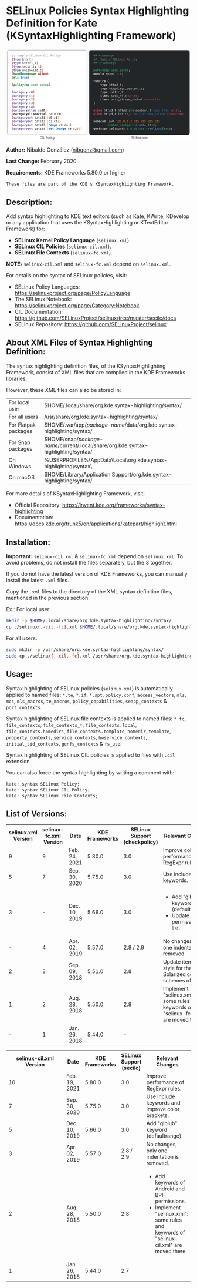 # SELinux Policies Syntax Highlighting Definition for Kate (KSyntaxHighlighting Framework)

![Example of SELinux policies (CIL policy & TE module) syntax highlighting](https://raw.githubusercontent.com/nibags/selinux-ksyntaxhighlighting/master/test/images/selinux-preview.png)

**Author:** Nibaldo González (<nibgonz@gmail.com>)

**Last Change:** February 2020

**Requirements:** KDE Frameworks 5.80.0 or higher

    These files are part of the KDE's KSyntaxHighlighting Framework.


## Description:

Add syntax highlighting to KDE text editors (such as Kate, KWrite, KDevelop or 
any application that uses the KSyntaxHighlighting or KTextEditor Framework) for:

* __SELinux Kernel Policy Language__ (`selinux.xml`).
* __SELinux CIL Policies__ (`selinux-cil.xml`).
* __SELinux File Contexts__ (`selinux-fc.xml`).

**NOTE:** `selinux-cil.xml` and `selinux-fc.xml` depend on `selinux.xml`.

For details on the syntax of SELinux policies, visit:
* SELinux Policy Languages: https://selinuxproject.org/page/PolicyLanguage
* The SELinux Notebook: https://selinuxproject.org/page/Category:Notebook
* CIL Documentation: https://github.com/SELinuxProject/selinux/tree/master/secilc/docs
* SELinux Repository: https://github.com/SELinuxProject/selinux

## About XML Files of Syntax Highlighting Definition:

The syntax highlighting definition files, of the KSyntaxHighlighting Framework, 
consist of XML files that are compiled in the KDE Frameworks libraries.

However, these XML files can also be stored in:

<table>
    <tr>
        <td>For local user</td>
        <td>$HOME/.local/share/org.kde.syntax-highlighting/syntax/</td>
    </tr>
    <tr>
        <td>For all users</td>
        <td>/usr/share/org.kde.syntax-highlighting/syntax/</td>
    </tr>
    <tr>
        <td>For Flatpak packages</td>
        <td>$HOME/.var/app/<em>package-name</em>/data/org.kde.syntax-highlighting/syntax/</td>
    </tr>
    <tr>
        <td>For Snap packages</a></td>
        <td>$HOME/snap/<em>package-name</em>/current/.local/share/org.kde.syntax-highlighting/syntax/</td>
    </tr>
    <tr>
        <td>On Windows</a></td>
        <td>%USERPROFILE%\AppData\Local\org.kde.syntax-highlighting\syntax\ </td>
    </tr>
    <tr>
        <td>On macOS</td>
        <td>$HOME/Library/Application Support/org.kde.syntax-highlighting/syntax/</td>
    </tr>
</table>

For more details of KSyntaxHighlighting Framework, visit:
* Official Repository: https://invent.kde.org/frameworks/syntax-highlighting
* Documentation: https://docs.kde.org/trunk5/en/applications/katepart/highlight.html

## Installation:

**Important:** `selinux-cil.xml` & `selinux-fc.xml` depend on `selinux.xml`. 
To avoid problems, do not install the files separately, but the 3 together.

If you do not have the latest version of KDE Frameworks, you can manually install 
the latest `.xml` files.

Copy the `.xml` files to the directory of the XML syntax definition files,
mentioned in the previous section.

Ex.: 
For local user:
```bash
mkdir -p $HOME/.local/share/org.kde.syntax-highlighting/syntax/
cp ./selinux{,-cil,-fc}.xml $HOME/.local/share/org.kde.syntax-highlighting/syntax/
```
For all users:
```bash
sudo mkdir -p /usr/share/org.kde.syntax-highlighting/syntax/
sudo cp ./selinux{,-cil,-fc}.xml /usr/share/org.kde.syntax-highlighting/syntax/
```

## Usage:

Syntax highlighting of SELinux policies (`selinux.xml`) is automatically applied to 
named files: `*.te`, `*.if`, `*.spt`, `policy.conf`, `access_vectors`, `mls`, `mcs`, 
`mls_macros`, `te_macros`, `policy_capabilities`, `seapp_contexts` & `port_contexts`.

Syntax highlighting of SELinux file contexts is applied to named files: `*.fc`, 
`file_contexts`, `file_contexts_*`, `file_contexts.local`, `file_contexts.homedirs`, 
`file_contexts.template`, `homedir_template`, `property_contexts`, `service_contexts`, 
`hwservice_contexts`, `initial_sid_contexts`, `genfs_contexts` & `fs_use`.

Syntax highlighting of SELinux CIL policies is applied to files with `.cil` extension.

You can also force the syntax highlighting by writing a comment with:

    kate: syntax SELinux Policy;
    kate: syntax SELinux CIL Policy;
    kate: syntax SELinux File Contexts;

## List of Versions:

<table>
    <tr>
        <th width="110px">selinux.xml<br>Version</th>
        <th width="150px">selinux-fc.xml<br>Version</th>
        <th width="90px">Date</th>
        <th>KDE<br>Frameworks</th>
        <th>SELinux<br>Support<br>(checkpolicy)</th>
        <th>Relevant Changes</th>
    </tr>
    <tr>
        <td>9</td>
        <td>9</td>
        <td>Feb. 24, 2021</td>
        <td>5.80.0</td>
        <td>3.0</td>
        <td>Improve colors and performance of RegExpr rules.</td>
    </tr>
    <tr>
        <td>5</td>
        <td>7</td>
        <td>Sep. 30, 2020</td>
        <td>5.75.0</td>
        <td>3.0</td>
        <td>Use include keywords.</td>
    </tr>
    <tr>
        <td>3</td>
        <td>-</td>
        <td>Dec. 10, 2019</td>
        <td>5.66.0</td>
        <td>3.0</td>
        <td><ul>
            <li>Add "glblub" keyword (default_range).</li>
            <li>Update permissions list.</li>
        </ul></td>
    </tr>
    <tr>
        <td>-</td>
        <td>4</td>
        <td>Apr. 02, 2019</td>
        <td>5.57.0</td>
        <td>2.8 / 2.9</td>
        <td>No changes, only one indentation is removed.</td>
    </tr>
    <tr>
        <td>2</td>
        <td>3</td>
        <td>Sep. 09, 2018</td>
        <td>5.51.0</td>
        <td>2.8</td>
        <td>Update itemData's style for the new Solarized color schemes of Kate.</td>
    </tr>
    <tr>
        <td>1</td>
        <td>2</td>
        <td>Aug. 28, 2018</td>
        <td>5.50.0</td>
        <td>2.8</th>
        <td>Implement "selinux.xml": some rules and keywords of "selinux-fc.xml" are moved there.</td>
    </tr>
    <tr>
        <td>-</td>
        <td>1</td>
        <td>Jan. 26, 2018</td>
        <td>5.44.0</td>
        <td>-</td>
        <td></td>
    </tr>
</table>

<table>
    <tr>
        <th width="150px">selinux-cil.xml<br>Version</th>
        <th>Date</th>
        <th>KDE<br>Frameworks</th>
        <th>SELinux<br>Support<br>(secilc)</th>
        <th>Relevant Changes</th>
    </tr>
    <tr>
        <td>10</td>
        <td>Feb. 19, 2021</td>
        <td>5.80.0</td>
        <td>3.0</td>
        <td>Improve performance of RegExpr rules.</td>
    </tr>
    <tr>
        <td>7</td>
        <td>Sep. 30, 2020</td>
        <td>5.75.0</td>
        <td>3.0</td>
        <td>Use include keywords and improve color brackets.</td>
    </tr>
    <tr>
        <td>5</td>
        <td>Dec. 10, 2019</td>
        <td>5.66.0</td>
        <td>3.0</td>
        <td>Add "glblub" keyword (defaultrange).</td>
    </tr>
    <tr>
        <td>3</td>
        <td>Apr. 02, 2019</td>
        <td>5.57.0</td>
        <td>2.8 / 2.9</td>
        <td>No changes, only one indentation is removed.</td>
    </tr>
    <tr>
        <td>2</td>
        <td>Aug. 28, 2018</td>
        <td>5.50.0</td>
        <td>2.8</td>
        <td><ul>
            <li>Add keywords of Android and BPF permissions.</li>
            <li>Implement "selinux.xml": some rules and keywords of "selinux-cil.xml" are moved there.</li>
        </ul></td>
    </tr>
    <tr>
        <td>1</td>
        <td>Jan. 26, 2018</td>
        <td>5.44.0</td>
        <td>2.7</td>
        <td></td>
    </tr>
</table>

<!-- kate: syntax Markdown; -->
